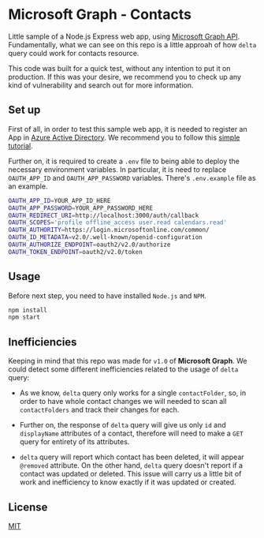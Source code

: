 # Microsoft Graph - Contacts

Little sample of a Node.js Express web app, using [Microsoft Graph API](https://docs.microsoft.com/en-us/graph/api/overview?view=graph-rest-1.0). 
Fundamentally, what we can see on this repo is a little approah of how `delta` query could work for contacts resource.

This code was built for a quick test, without any intention to put it on production. If this was your desire, we 
recommend you to check up any kind of vulnerability and search out for more information.

## Set up

First of all, in order to test this sample web app, it is needed to register an App in 
[Azure Active Directory](https://azure.microsoft.com/en-us/services/active-directory/). We recommend you to follow this [simple tutorial](https://docs.microsoft.com/en-us/graph/auth-register-app-v2?view=graph-rest-1.0). 

Further on, it is required to create a `.env` file to being able to deploy the necessary environment variables. 
In particular, it is need to replace `OAUTH_APP_ID` and `OAUTH_APP_PASSWORD` variables. There's `.env.example` file as 
an example. 

```bash
OAUTH_APP_ID=YOUR_APP_ID_HERE
OAUTH_APP_PASSWORD=YOUR_APP_PASSWORD_HERE
OAUTH_REDIRECT_URI=http://localhost:3000/auth/callback
OAUTH_SCOPES='profile offline_access user.read calendars.read'
OAUTH_AUTHORITY=https://login.microsoftonline.com/common/
OAUTH_ID_METADATA=v2.0/.well-known/openid-configuration
OAUTH_AUTHORIZE_ENDPOINT=oauth2/v2.0/authorize
OAUTH_TOKEN_ENDPOINT=oauth2/v2.0/token
```

## Usage

Before next step, you need to have installed `Node.js` and `NPM`.

```bash
npm install
npm start
```
## Inefficiencies

Keeping in mind that this repo was made for `v1.0` of __Microsoft Graph__. We could detect some different inefficiencies
related to the usage of `delta` query:

+ As we know, `delta` query only works for a single `contactFolder`, so, in order to have whole contact changes we will 
needed to scan all `contactFolders` and track their changes for each.  

+ Further on, the response of `delta` query will give us only `id` and `displayName` attributes of a contact, therefore 
will need to make a `GET` query for entirety of its attributes. 

+ `delta` query will report which contact has been deleted, it will appear `@removed` attribute. On the other hand, `delta`
query doesn't report if a contact was updated or deleted. This issue will carry us a little bit of work and inefficiency 
to know exactly if it was updated or created.      

## License
[MIT](https://choosealicense.com/licenses/mit/)
